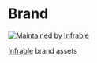 # Brand

[![Maintained by Infrable](https://img.shields.io/badge/Maintained%20by-Infrable-000000)](https://infrable.io)

[Infrable](https://infrable.io) brand assets
